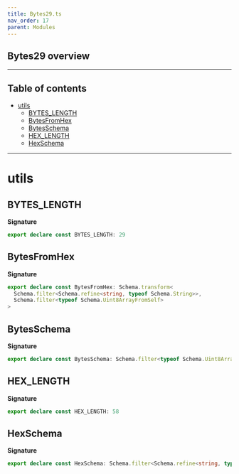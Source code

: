 ```yaml
---
title: Bytes29.ts
nav_order: 17
parent: Modules
---
```


## Bytes29 overview

---

<h2 class="text-delta">Table of contents</h2>

- [utils](#utils)
  - [BYTES_LENGTH](#bytes_length)
  - [BytesFromHex](#bytesfromhex)
  - [BytesSchema](#bytesschema)
  - [HEX_LENGTH](#hex_length)
  - [HexSchema](#hexschema)

---

# utils

## BYTES_LENGTH

**Signature**

```ts
export declare const BYTES_LENGTH: 29
```

## BytesFromHex

**Signature**

```ts
export declare const BytesFromHex: Schema.transform<
  Schema.filter<Schema.refine<string, typeof Schema.String>>,
  Schema.filter<typeof Schema.Uint8ArrayFromSelf>
>
```

## BytesSchema

**Signature**

```ts
export declare const BytesSchema: Schema.filter<typeof Schema.Uint8ArrayFromSelf>
```

## HEX_LENGTH

**Signature**

```ts
export declare const HEX_LENGTH: 58
```

## HexSchema

**Signature**

```ts
export declare const HexSchema: Schema.filter<Schema.refine<string, typeof Schema.String>>
```
